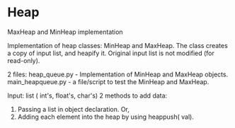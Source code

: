 # Heap
MaxHeap and MinHeap implementation

Implementation of heap classes: MinHeap and MaxHeap.
The class creates a copy of input list, and heapify it.
Original input list is not modified (for read-only).

2 files:
heap_queue.py -     Implementation of MinHeap and MaxHeap objects.
main_heapqueue.py - a file/script to test the MinHeap and MaxHeap.

Input:   list ( int's, float's, char's)
2 methods to add data:
 1. Passing a list in object declaration. Or,
 2. Adding each element into the heap by using heappush( val).

